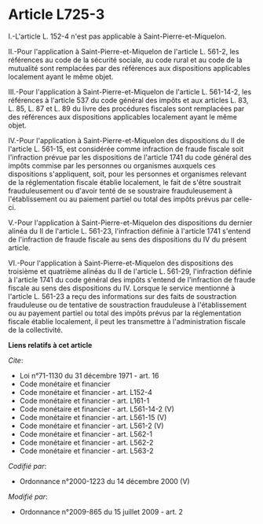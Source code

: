 # Article L725-3

I.-L'article L. 152-4 n'est pas applicable à Saint-Pierre-et-Miquelon. 

II.-Pour l'application à Saint-Pierre-et-Miquelon de l'article L. 561-2, les références au code de la sécurité sociale, au
code rural et au code de la mutualité sont remplacées par des références aux dispositions applicables localement ayant le
même objet. 

III.-Pour l'application à Saint-Pierre-et-Miquelon de l'article L. 561-14-2, les références à l'article 537 du code général
des impôts et aux articles L. 83, L. 85, L. 87 et L. 89 du livre des procédures fiscales sont remplacées par des références
aux dispositions applicables localement ayant le même objet. 

IV.-Pour l'application à Saint-Pierre-et-Miquelon des dispositions du II de l'article L. 561-15, est considérée comme
infraction de fraude fiscale soit l'infraction prévue par les dispositions de l'article 1741 du code général des impôts
commise par les personnes ou organismes auxquels ces dispositions s'appliquent, soit, pour les personnes et organismes
relevant de la réglementation fiscale établie localement, le fait de s'être soustrait frauduleusement ou d'avoir tenté de se
soustraire frauduleusement à l'établissement ou au paiement partiel ou total des impôts prévus par celle-ci.

V.-Pour l'application à Saint-Pierre-et-Miquelon des dispositions du dernier alinéa du II de l'article L. 561-23,
l'infraction définie à l'article 1741 s'entend de l'infraction de fraude fiscale au sens des dispositions du IV du présent
article. 

VI.-Pour l'application à Saint-Pierre-et-Miquelon des dispositions des troisième et quatrième alinéas du II de l'article L.
561-29, l'infraction définie à l'article 1741 du code général des impôts s'entend de l'infraction de fraude fiscale au sens
des dispositions du IV. Lorsque le service mentionné à l'article L. 561-23 a reçu des informations sur des faits de
soustraction frauduleuse ou de tentative de soustraction frauduleuse à l'établissement ou au payement partiel ou total des
impôts prévus par la réglementation fiscale établie localement, il peut les transmettre à l'administration fiscale de la
collectivité.

**Liens relatifs à cet article**

_Cite_:

  - Loi n°71-1130 du 31 décembre 1971 - art. 16
  - Code monétaire et financier
  - Code monétaire et financier - art. L152-4
  - Code monétaire et financier - art. L161-1
  - Code monétaire et financier - art. L561-14-2 (V)
  - Code monétaire et financier - art. L561-15 (V)
  - Code monétaire et financier - art. L561-2 (V)
  - Code monétaire et financier - art. L562-1
  - Code monétaire et financier - art. L562-2
  - Code monétaire et financier - art. L563-2

_Codifié par_:

  - Ordonnance n°2000-1223 du 14 décembre 2000 (V)

_Modifié par_:

  - Ordonnance n°2009-865 du 15 juillet 2009 - art. 2
